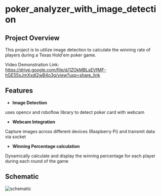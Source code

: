 # poker_analyzer_with_image_detection

## Project Overview

This project is to utilize image detection to calculate the winning rate of players during a Texas Hold'em poker game.

Video Demonstration Link: https://drive.google.com/file/d/1ZOkMBLsEVfMF-hGE55xJmXxdI2wB4o3g/view?usp=share_link

## Features
- **Image Detection**

uses opencv and roboflow library to detect poker card with webcam

- **Webcam Integration**

Capture images across different devices (Raspberry Pi) and transmit data via socket

- **Winning Percentage calculation**

Dynamically calculate and display the winning percentage for each player during each round of the game

## Schematic
![schematic](https://github.com/justin01010/poker_analyzer_with_image_detection)
